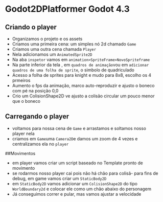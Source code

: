 # Godot2DPlatformer Godot 4.3
## Criando o player
- Organizamos o projeto e os assets
- Criamos uma primeira cena: um simples nó 2d chamado `Game`
- Criamos uma outra cena chamada `Player`
- Nela adicionamos um `AnimatedSprite2D`
- Na aba `inspetor` vamos em `animation>SpriteFrame>NovoSpriteframe`
- Na parte inferior da tela , em `quadros de animação`vou em `adicionar quadros de uma folha de sprite`, o simbolo de quadriculado
- Acesso a folha de sprites para knight e mudo para 8x8, escolho os 4 prmeiros
- Aumento o fps da animação, marco auto-reproduzir e ajusto o boneco com pé na posição 0,0
- Crio um ColisionShape2D ve ajusto a colisão circular um pouco menor que o boneco

## Carregando o player
- voltamos para nossa cena de `Game` e arrastamos e soltamos nosso player nela
- criamos em `Game`uma `Camera2D`e damos um zoom de 4 vezes e centralizamos ela no `player`

##Movimentos
- em player vamos criar um script baseado no Template pronto de movimento
- se rodarmos nosso player cai pois não há chão para colisã- para fins de debug, em game vamos criar um `StaticBody2D`
- em `StaticBody2D` vamos adicionar um `ColisionShape2D` do tipo `WorldBoundary2d` e colocar ele como um chão abaixo do personagem
- Já conseguimos correr e pular, mas vamos ajustar a velocidade
